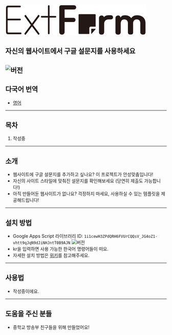 ![ExtForm](logo.svg)
## 자신의 웹사이트에서 구글 설문지를 사용하세요
![버전](https://img.shields.io/badge/버전-62-brightgreen)
---
## 다국어 번역
* [영어](README.md)

---
## 목차
1. 작성중

---
## 소개
* 웹사이트에 구글 설문지를 추가하고 싶나요? 이 프로젝트가 안성맞춤입니다!
* 자신의 사이트 스타일에 맞춰진 설문지를 확인해보세요 (당연히 제출도 가능합니다!)
* 아직 만들어둔 웹사이트가 없나요? 걱정하지 마세요, 사용하실 수 있는 템플릿을 제공해드립니다!

---
## 설치 방법
* Google Apps Script 라이브러리 ID: `1i1cewH3ZPdQRH6FVUrCQQsV_JG4oZ1-vhtt9qJqN9dJiNHJntT0B9AJN` ![버전](https://img.shields.io/badge/버전-62-brightgreen)
* kr을 입력하면 사용 가능한 한국어 명령어들이 떠요.
* 자세한 설치 방법은 [위키](https://github.com/ExtForm/ExtForm/wiki)를 참고해주세요.

---
## 사용법
* 작성중이에요.

---
## 도움을 주신 분들
* 중학교 방송부 친구들을 위해 만들었어요!
